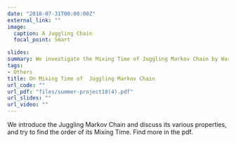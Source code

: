 ```yaml
---
date: "2018-07-31T00:00:00Z"
external_link: ""
image:
  caption: A Juggling Chain
  focal_point: Smart

slides: 
summary: We investigate the Mixing Time of Juggling Markov Chain by Warrington.
tags:
- Others
title: On Mixing Time of  Juggling Markov Chain
url_code: ""
url_pdf: "files/summer-project18(4).pdf"
url_slides: ""
url_video: ""
---
```


We introduce the Juggling Markov Chain and discuss its various properties, and try to find the order of its Mixing Time. Find more in the pdf. 
